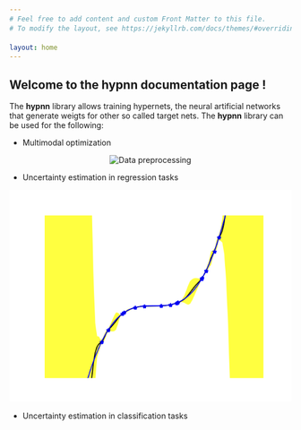 ```yaml
---
# Feel free to add content and custom Front Matter to this file.
# To modify the layout, see https://jekyllrb.com/docs/themes/#overriding-theme-defaults

layout: home
---
```


## Welcome to the **hypnn** documentation page !


The **hypnn** library allows training hypernets, the neural artificial networks that generate weigts for other so called target nets. 
The **hypnn** library can be used for the following:



* Multimodal optimization


<p align="center">
<img alt="Data preprocessing" title="Data preprocessing" src="/assets/anim.gif" width="650">
</p>


* Uncertainty estimation in regression tasks

<p align="center">
<img alt="Data preprocessing" title="Data preprocessing" src="/assets/regression.png" width="650">
</p>



* Uncertainty estimation in classification tasks
